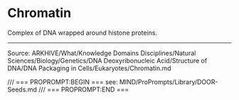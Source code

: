 # Chromatin

Complex of DNA wrapped around histone proteins.

---
Source: ARKHIVE/What/Knowledge Domains Disciplines/Natural Sciences/Biology/Genetics/DNA Deoxyribonucleic Acid/Structure of DNA/DNA Packaging in Cells/Eukaryotes/Chromatin.md

/// === PROPROMPT:BEGIN ===
see: MIND/ProPrompts/Library/DOOR-Seeds.md
/// === PROPROMPT:END ===
